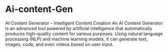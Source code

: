 # Ai-content-Gen
  AI Content Generator – Intelligent Content Creation An AI Content Generator is an advanced tool powered by artificial intelligence that automatically produces high-quality content for various purposes. Using natural language processing (NLP) and machine learning models, it can generate text, images, code, and even videos based on user input.
